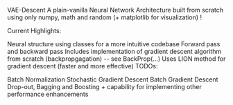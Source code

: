 VAE-Descent
A plain-vanilla Neural Network Architecture built from scratch using only numpy, math and random (+ matplotlib for visualization) !

Current Highlights:

Neural structure using classes for a more intuitive codebase
Forward pass and backward pass
Includes implementation of gradient descent algorithm from scratch (backpropgagation) -- see BackProp(...)
Uses LION method for gradient descent (faster and more effective)
TODOs:

Batch Normalization
Stochastic Gradient Descent
Batch Gradient Descent
Drop-out, Bagging and Boosting + capability for implementing other performance enhancements
